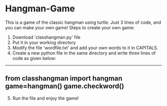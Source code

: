 # Hangman-Game
This is a game of the classic hangman using turtle. Just 3 lines of code, and you can make your own game!
Steps to create your own game:
1. Download 'classhangman.py' file
2. Put it in your working directory
3. Modify the file 'wordfile.txt' and add your own words to it in CAPITALS.
4. Create a new python file in the same directory and write three lines of code as given below:
---------------------------------------------------------------------------------------------------------------------------------
from classhangman import hangman
game=hangman()
game.checkword()
---------------------------------------------------------------------------------------------------------------------------------
5. Run the file and enjoy the game!
